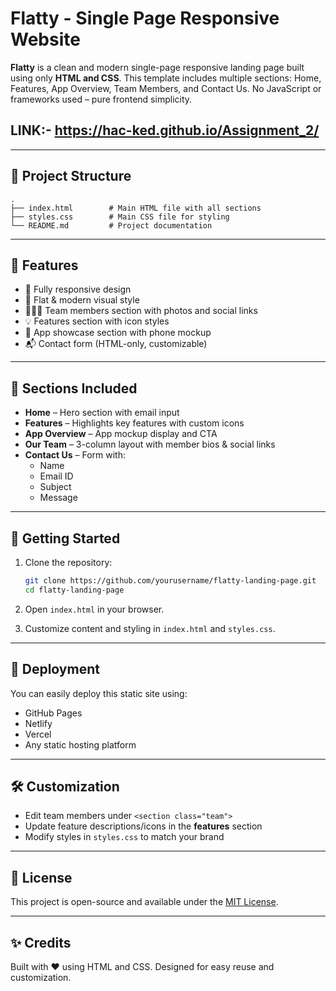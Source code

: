 # Flatty - Single Page Responsive Website

**Flatty** is a clean and modern single-page responsive landing page built using only **HTML and CSS**. This template includes multiple sections: Home, Features, App Overview, Team Members, and Contact Us. No JavaScript or frameworks used – pure frontend simplicity.

## LINK:- https://hac-ked.github.io/Assignment_2/

---

## 📁 Project Structure

```
.
├── index.html        # Main HTML file with all sections
├── styles.css        # Main CSS file for styling
└── README.md         # Project documentation
```

---

## 🧩 Features

- 📱 Fully responsive design
- 🎨 Flat & modern visual style
- 🧑‍🤝‍🧑 Team members section with photos and social links
- 💡 Features section with icon styles
- 📱 App showcase section with phone mockup
- 📬 Contact form (HTML-only, customizable)

---

## 🧪 Sections Included

- **Home** – Hero section with email input
- **Features** – Highlights key features with custom icons
- **App Overview** – App mockup display and CTA
- **Our Team** – 3-column layout with member bios & social links
- **Contact Us** – Form with:
  - Name
  - Email ID
  - Subject
  - Message

---

## 🚀 Getting Started

1. Clone the repository:
   ```bash
   git clone https://github.com/yourusername/flatty-landing-page.git
   cd flatty-landing-page
   ```

2. Open `index.html` in your browser.

3. Customize content and styling in `index.html` and `styles.css`.

---

## 💌 Deployment

You can easily deploy this static site using:

- GitHub Pages
- Netlify
- Vercel
- Any static hosting platform

---

## 🛠 Customization

- Edit team members under `<section class="team">`
- Update feature descriptions/icons in the **features** section
- Modify styles in `styles.css` to match your brand

---

## 📄 License

This project is open-source and available under the [MIT License](LICENSE).

---

## ✨ Credits

Built with ❤️ using HTML and CSS. Designed for easy reuse and customization.
